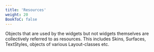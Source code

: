 ```yaml
---
title: 'Resources'
weight: 20
BookToC: false
---
```


Objects that are used by the widgets but not widgets themselves are collectively referred to as resources. This includes Skins, Surfaces, TextStyles, objects of various Layout-classes etc.
